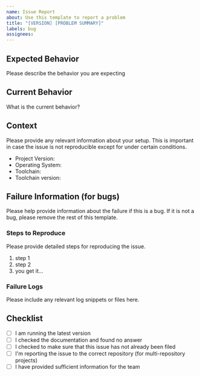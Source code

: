 ```yaml
---
name: Issue Report
about: Use this template to report a problem
title: "[VERSION] [PROBLEM SUMMARY]"
labels: bug
assignees:
---
```


## Expected Behavior

Please describe the behavior you are expecting

## Current Behavior

What is the current behavior?

## Context

Please provide any relevant information about your setup. This is important in
case the issue is not reproducible except for under certain conditions.

- Project Version:
- Operating System:
- Toolchain:
- Toolchain version:

## Failure Information (for bugs)

Please help provide information about the failure if this is a bug. If it is not
a bug, please remove the rest of this template.

### Steps to Reproduce

Please provide detailed steps for reproducing the issue.

1. step 1
2. step 2
3. you get it...

### Failure Logs

Please include any relevant log snippets or files here.

## Checklist

- [ ] I am running the latest version
- [ ] I checked the documentation and found no answer
- [ ] I checked to make sure that this issue has not already been filed
- [ ] I'm reporting the issue to the correct repository (for multi-repository
      projects)
- [ ] I have provided sufficient information for the team
